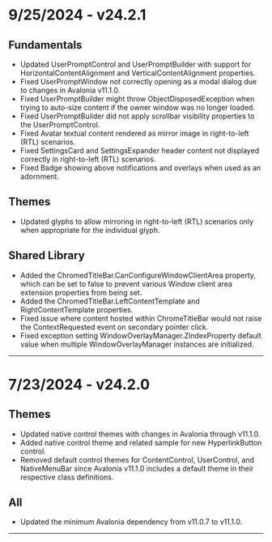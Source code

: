﻿# 9/25/2024 - v24.2.1

## Fundamentals
- Updated UserPromptControl and UserPromptBuilder with support for HorizontalContentAlignment and VerticalContentAlignment properties.
- Fixed UserPromptWindow not correctly opening as a modal dialog due to changes in Avalonia v11.1.0.
- Fixed UserPromptBuilder might throw ObjectDisposedException when trying to auto-size content if the owner window was no longer loaded.
- Fixed UserPromptBuilder did not apply scrollbar visibility properties to the UserPromptControl.
- Fixed Avatar textual content rendered as mirror image in right-to-left (RTL) scenarios.
- Fixed SettingsCard and SettingsExpander header content not displayed correctly in right-to-left (RTL) scenarios.
- Fixed Badge showing above notifications and overlays when used as an adornment.
## Themes
- Updated glyphs to allow mirroring in right-to-left (RTL) scenarios only when appropriate for the individual glyph.
## Shared Library
- Added the ChromedTitleBar.CanConfigureWindowClientArea property, which can be set to false to prevent various Window client area extension properties from being set.
- Added the ChromedTitleBar.LeftContentTemplate and RightContentTemplate properties.
- Fixed issue where content hosted within ChromeTitleBar would not raise the ContextRequested event on secondary pointer click.
- Fixed exception setting WindowOverlayManager.ZIndexProperty default value when multiple WindowOverlayManager instances are initialized.

---

# 7/23/2024 - v24.2.0

## Themes
- Updated native control themes with changes in Avalonia through v11.1.0.
- Added native control theme and related sample for new HyperlinkButton control.
- Removed default control themes for ContentControl, UserControl, and NativeMenuBar since Avalonia v11.1.0 includes a default theme in their respective class definitions.
## All
- Updated the minimum Avalonia dependency from v11.0.7 to v11.1.0.

---
